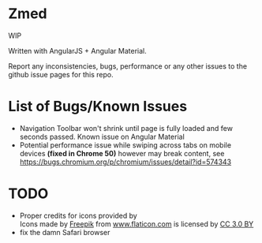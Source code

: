 # Zmed
WIP

Written with AngularJS + Angular Material.

Report any inconsistencies, bugs, performance or any other issues to the github issue pages for this repo.

# List of Bugs/Known Issues

- Navigation Toolbar won't shrink until page is fully loaded and few seconds passed. Known issue on Angular Material
- Potential performance issue while swiping across tabs on mobile devices **(fixed in Chrome 50)** however may break content, see https://bugs.chromium.org/p/chromium/issues/detail?id=574343

# TODO

- Proper credits for icons provided by <div>Icons made by <a href="http://www.freepik.com" title="Freepik">Freepik</a> from <a href="http://www.flaticon.com" title="Flaticon">www.flaticon.com</a> is licensed by <a href="http://creativecommons.org/licenses/by/3.0/" title="Creative Commons BY 3.0" target="_blank">CC 3.0 BY</a></div>
- fix the damn Safari browser
